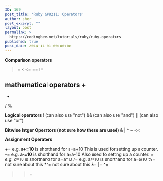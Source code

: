 ```yaml
---
ID: 169
post_title: 'Ruby &#8211; Operators'
author: sher
post_excerpt: ""
layout: post
permalink: >
  https://codingbee.net/tutorials/ruby/ruby-operators
published: true
post_date: 2014-11-01 00:00:00
---
```

<strong>Comparison operators</strong> 
>
>=
<
<=
==
!=

<strong>mathematical operators</strong>
+
-
*
/
%

<strong>Logical operators
</strong>!  (can also use "not")
&& (can also use "and")
|| (can also use "or")




<strong>Bitwise Intger Operators (not sure how these are used)
</strong>&
|
^
~
<<
>>


<strong>Assignment Operators
</strong>

+=  e.g. <strong>a+=10</strong>   is shorthand for a=a+10   This is used for setting up a counter. 
-=  e.g. <strong>a-=10</strong> is shorthand for a=a-10    Also used fo setting up a counter. 
*=  e.g. a*=10 is shorthand for a=a*10
/=  e.g. a/=10 is shorthand for a=a/10
%=  not sure about this
**= not sure about this
&= 
|=
^=
>>=